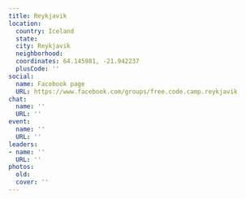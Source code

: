```yaml
---
title: Reykjavik
location:
  country: Iceland
  state: 
  city: Reykjavik
  neighborhood: 
  coordinates: 64.145981, -21.942237
  plusCode: ''
social:
  name: Facebook page
  URL: https://www.facebook.com/groups/free.code.camp.reykjavik
chat:
  name: ''
  URL: ''
event:
  name: ''
  URL: ''
leaders:
- name: ''
  URL: ''
photos:
  old: 
  cover: ''
---
```

